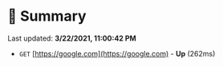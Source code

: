 # 📖 Summary
Last updated: **3/22/2021, 11:00:42 PM**

- `GET` [https://google.com](https://google.com) - **Up** (262ms)
